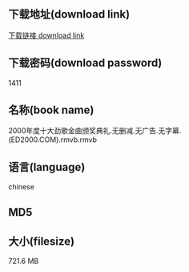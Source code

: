 ## 下载地址(download link)
[下载链接 download link](https://voluble-croquembouche-d321dc.netlify.app/?s=2000%E5%B9%B4%E5%BA%A6%E5%8D%81%E5%A4%A7%E5%8A%B2%E6%AD%8C%E9%87%91%E6%9B%B2%E9%A2%81%E5%A5%96%E5%85%B8%E7%A4%BC.%E6%97%A0%E5%88%A0%E5%87%8F.%E6%97%A0%E5%B9%BF%E5%91%8A.%E6%97%A0%E5%AD%97%E5%B9%95.%28ED2000.COM%29.rmvb)

## 下载密码(download password)
1411

## 名称(book name)
2000年度十大劲歌金曲颁奖典礼.无删减.无广告.无字幕.(ED2000.COM).rmvb.rmvb

## 语言(language)
chinese

## MD5


## 大小(filesize)
721.6 MB
